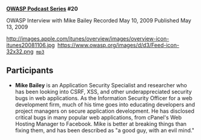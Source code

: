 **[OWASP Podcast Series](OWASP_Podcast "wikilink") \#20**

OWASP Interview with Mike Bailey
Recorded May 10, 2009
Published May 13, 2009

[<http://images.apple.com/itunes/overview/images/overview-icon-itunes20081106.jpg>](http://itunes.apple.com/WebObjects/MZStore.woa/wa/viewPodcast?id=300769012)` `[<https://www.owasp.org/images/d/d3/Feed-icon-32x32.png>](http://www.owasp.org/download/jmanico/podcast.xml)` `[`mp3`](http://www.owasp.org/download/jmanico/owasp_podcast_20.mp3)

## Participants

  - <b>Mike Bailey</b> is an Application Security Specialist and
    researcher who has been looking into CSRF, XSS, and other
    underappreciated security bugs in web applications. As the
    Information Security Officer for a web development firm, much of his
    time goes into educating developers and project managers on secure
    application development. He has disclosed critical bugs in many
    popular web applications, from cPanel's Web Hosting Manager to
    Facebook. Mike is better at breaking things than fixing them, and
    has been described as "a good guy, with an evil mind."